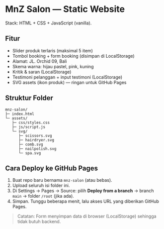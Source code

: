 # MnZ Salon — Static Website

Stack: HTML + CSS + JavaScript (vanilla).

## Fitur
- Slider produk terlaris (maksimal 5 item)
- Tombol booking + form booking (disimpan di LocalStorage)
- Alamat: JL. Orchid 09, Bali
- Skema warna: hijau pastel, pink, kuning
- Kritik & saran (LocalStorage)
- Testimoni pelanggan + input testimoni (LocalStorage)
- SVG assets (ikon produk) — ringan untuk GitHub Pages

## Struktur Folder
```
mnz-salon/
├─ index.html
└─ assets/
   ├─ css/styles.css
   ├─ js/script.js
   └─ svg/
      ├─ scissors.svg
      ├─ hairdryer.svg
      ├─ comb.svg
      ├─ nailpolish.svg
      └─ spa.svg
```

## Cara Deploy ke GitHub Pages
1. Buat repo baru bernama `mnz-salon` (atau bebas).
2. Upload seluruh isi folder ini.
3. Di Settings → Pages → Source: pilih **Deploy from a branch** → branch `main` → folder `/root` (jika ada).
4. Simpan. Tunggu beberapa menit, lalu akses URL yang diberikan GitHub Pages.

> Catatan: Form menyimpan data di browser (LocalStorage) sehingga tidak butuh backend.
